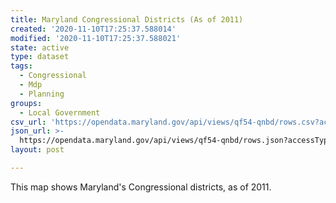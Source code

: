 ```yaml
---
title: Maryland Congressional Districts (As of 2011)
created: '2020-11-10T17:25:37.588014'
modified: '2020-11-10T17:25:37.588021'
state: active
type: dataset
tags:
  - Congressional
  - Mdp
  - Planning
groups:
  - Local Government
csv_url: 'https://opendata.maryland.gov/api/views/qf54-qnbd/rows.csv?accessType=DOWNLOAD'
json_url: >-
  https://opendata.maryland.gov/api/views/qf54-qnbd/rows.json?accessType=DOWNLOAD
layout: post

---
```

This map shows Maryland's Congressional districts, as of 2011.
